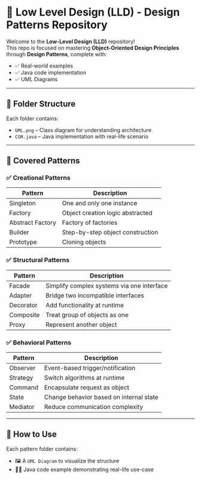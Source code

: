 # 🧠 Low Level Design (LLD) - Design Patterns Repository

Welcome to the **Low-Level Design (LLD)** repository!  
This repo is focused on mastering **Object-Oriented Design Principles** through **Design Patterns**, complete with:

- ✅ Real-world examples 
- ✅ Java code implementation
- ✅ UML Diagrams

---

## 📂 Folder Structure


Each folder contains:
- `UML.png` – Class diagram for understanding architecture
- `COR.java` – Java implementation with real-life scenario

---

## 📌 Covered Patterns

### ✅ Creational Patterns
| Pattern            | Description                                 |
|--------------------|---------------------------------------------|
| Singleton          | One and only one instance                   |
| Factory            | Object creation logic abstracted            |
| Abstract Factory   | Factory of factories                        |
| Builder            | Step-by-step object construction            |
| Prototype          | Cloning objects                            |

### ✅ Structural Patterns
| Pattern            | Description                                 |
|--------------------|---------------------------------------------|
| Facade             | Simplify complex systems via one interface  |
| Adapter            | Bridge two incompatible interfaces          |
| Decorator          | Add functionality at runtime                |
| Composite          | Treat group of objects as one               |
| Proxy              | Represent another object                    |

### ✅ Behavioral Patterns
| Pattern            | Description                                 |
|--------------------|---------------------------------------------|
| Observer           | Event-based trigger/notification            |
| Strategy           | Switch algorithms at runtime                |
| Command            | Encapsulate request as object               |
| State              | Change behavior based on internal state     |
| Mediator           | Reduce communication complexity             |

---

## 🎯 How to Use

Each pattern folder contains:
- 🖼️ A `UML Diagram` to visualize the structure
- 🧑‍💻 Java code example demonstrating real-life use-case

